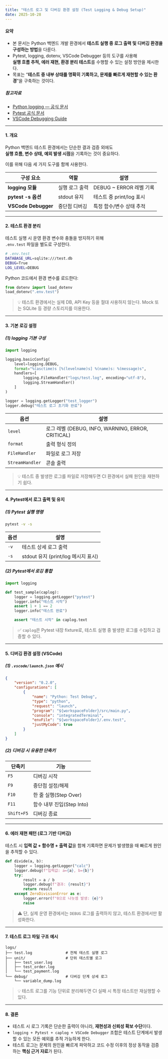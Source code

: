 ```yaml
---
title: "테스트 로그 및 디버깅 환경 설정 (Test Logging & Debug Setup)"
date: 2025-10-28
---
```

#### 요약
- 본 문서는 Python 백엔드 개발 환경에서 **테스트 실행 중 로그 출력 및 디버깅 환경을 구성하는 방법**을 다룬다.  
- Pytest, logging, dotenv, VSCode Debugger 등의 도구를 사용해  
  **실행 흐름 추적, 에러 재현, 환경 분리 테스트**를 수행할 수 있는 설정 방안을 제시한다.  
- 목표는 “**테스트 중 내부 상태를 명확히 기록하고, 문제를 빠르게 재현할 수 있는 환경**”을 구축하는 것이다.  

##### 참고자료
- [Python logging — 공식 문서](https://docs.python.org/3/library/logging.html)
- [Pytest 공식 문서](https://docs.pytest.org/en/stable/)
- [VSCode Debugging Guide](https://code.visualstudio.com/docs/python/debugging)

---

#### 1. 개요
Python 백엔드 테스트 환경에서는 단순한 결과 검증 외에도  
**실행 흐름, 변수 상태, 예외 발생 시점**을 기록하는 것이 중요하다.  

이를 위해 다음 세 가지 도구를 함께 사용한다.

| 구성 요소 | 역할 | 설명 |
|------------|------|------|
| **logging 모듈** | 실행 로그 출력 | DEBUG ~ ERROR 레벨 기록 |
| **pytest -s 옵션** | stdout 유지 | 테스트 중 print/log 표시 |
| **VSCode Debugger** | 중단점 디버깅 | 특정 함수/변수 상태 추적 |

---

#### 2. 테스트 환경 분리

테스트 실행 시 운영 환경 변수와 충돌을 방지하기 위해  
`.env.test` 파일을 별도로 구성한다.

```bash
# .env.test
DATABASE_URL=sqlite:///test.db
DEBUG=True
LOG_LEVEL=DEBUG
```

Python 코드에서 환경 변수를 로드한다:

```python
from dotenv import load_dotenv
load_dotenv(".env.test")
```

> 💡 테스트 환경에서는 실제 DB, API Key 등을 절대 사용하지 않는다.
> Mock 또는 SQLite 등 경량 스토리지를 이용한다.

---

#### 3. 기본 로깅 설정

##### (1) logging 기본 구성

```python
import logging

logging.basicConfig(
    level=logging.DEBUG,
    format="%(asctime)s [%(levelname)s] %(name)s: %(message)s",
    handlers=[
        logging.FileHandler("logs/test.log", encoding="utf-8"),
        logging.StreamHandler()
    ]
)

logger = logging.getLogger("test_logger")
logger.debug("테스트 로그 초기화 완료")
```

| 옵션              | 설명                                            |
| --------------- | --------------------------------------------- |
| `level`         | 로그 레벨 (DEBUG, INFO, WARNING, ERROR, CRITICAL) |
| `format`        | 출력 형식 정의                                      |
| `FileHandler`   | 파일로 로그 저장                                     |
| `StreamHandler` | 콘솔 출력                                         |

> 💡 테스트 중 발생한 로그를 파일로 저장해두면
> CI 환경에서 실패 원인을 재현하기 쉽다.

---

#### 4. Pytest에서 로그 출력 및 유지

##### (1) Pytest 실행 명령

```bash
pytest -v -s
```

| 옵션   | 설명                           |
| ---- | ---------------------------- |
| `-v` | 테스트 상세 로그 출력                 |
| `-s` | stdout 유지 (print/log 메시지 표시) |

##### (2) Pytest에서 로깅 통합

```python
import logging

def test_sample(caplog):
    logger = logging.getLogger("pytest")
    logger.info("테스트 시작")
    assert 1 + 1 == 2
    logger.info("테스트 완료")

    assert "테스트 시작" in caplog.text
```

> ✅ `caplog`은 Pytest 내장 fixture로,
> 테스트 실행 중 발생한 로그를 수집하고 검증할 수 있다.

---

#### 5. 디버깅 환경 설정 (VSCode)

##### (1) `.vscode/launch.json` 예시

```json
{
    "version": "0.2.0",
    "configurations": [
        {
            "name": "Python: Test Debug",
            "type": "python",
            "request": "launch",
            "program": "${workspaceFolder}/src/main.py",
            "console": "integratedTerminal",
            "envFile": "${workspaceFolder}/.env.test",
            "justMyCode": true
        }
    ]
}
```

##### (2) 디버깅 시 유용한 단축키

| 단축키        | 기능                  |
| ---------- | ------------------- |
| `F5`       | 디버깅 시작              |
| `F9`       | 중단점 설정/해제           |
| `F10`      | 한 줄 실행(Step Over)   |
| `F11`      | 함수 내부 진입(Step Into) |
| `Shift+F5` | 디버깅 종료              |

---

#### 6. 에러 재현 패턴 (로그 기반 디버깅)

테스트 시 **입력 값 + 함수명 + 출력 값**을 함께 기록하면
문제가 발생했을 때 빠르게 원인을 추적할 수 있다.

```python
def divide(a, b):
    logger = logging.getLogger("calc")
    logger.debug(f"입력값: a={a}, b={b}")
    try:
        result = a / b
        logger.debug(f"결과: {result}")
        return result
    except ZeroDivisionError as e:
        logger.error(f"0으로 나눗셈 발생: {e}")
        raise
```

> ⚠️ 단, 실제 운영 환경에서는 `DEBUG` 로그를 출력하지 않고,
> 테스트 환경에서만 활성화한다.

---

#### 7. 테스트 로그 파일 구조 예시

```plaintext
logs/
├── test.log               # 전체 테스트 실행 로그
├── unit/                  # 단위 테스트별 로그
│   ├── test_user.log
│   ├── test_order.log
│   └── test_payment.log
└── debug/                 # 디버깅 단계 상세 로그
    └── variable_dump.log
```

> 💡 테스트 로그를 기능 단위로 분리해두면
> CI 실패 시 특정 테스트만 재실행할 수 있다.

---

#### 8. 결론

* 테스트 시 로그 기록은 단순한 출력이 아니라, **재현성과 신뢰성 확보 수단**이다.
* `logging + Pytest + caplog + VSCode Debugger` 조합은
  테스트 단계에서 발생할 수 있는 모든 예외를 추적 가능하게 한다.
* 테스트 로그는 문제의 원인을 빠르게 파악하고
  코드 수정 이후의 정상 동작을 검증하는 **핵심 근거 자료**가 된다.

